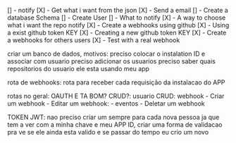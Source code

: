 [] - notify
[X] - Get what i want from the json
[X] - Send a email
[] - Create a database Schema
[] - Create User
[] - What to notify
[X] - A way to choose what i want the repo notify
[X] - Create a webhooks using github
[X] - Using a exist github token KEY
[X] - Creating a new github token KEY
[X] - Create a webhooks for others users
[X] - Test with a real webhook

criar um banco de dados, motivos:
preciso colocar o instalation ID e associar com usuario
preciso adicionar os usuarios
preciso saber quais repositorios do usuario ele esta usando meu app

rota de webhooks:
rota para receber cada requisição da instalacao do APP

rotas no geral:
OAUTH E TA BOM? CRUD?: usuario
CRUD: webhook 
	- Criar um webhook
	- Editar um webhook:
		- eventos
	- Deletar um webhook

TOKEN JWT:
nao preciso criar um sempre para cada nova pessoa ja que tem a ver com a minha chave e meu APP ID, criar uma forma de validacao pra ve se ele ainda esta valido e se passar do tempo eu crio um novo
